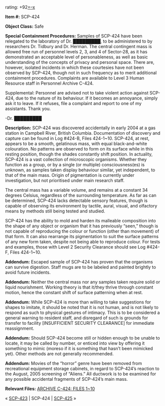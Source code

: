 rating: +92[+](javascript:; "I like it")[–](javascript:; "I don't like it")[x](javascript:; "Cancel my vote")

**Item #:** SCP-424

**Object Class:** Safe

**Special Containment Procedures:** Samples of SCP-424 have been relegated to the laboratory of Dr. █████████, to be administered to by researchers Dr. Tidbury and Dr. Herman. The central contingent mass is allowed free run of personnel levels 2, 3, and 4 of Sector-28, as it has demonstrated an acceptable level of personableness, as well as basic understanding of the concepts of privacy and personal space. There are, however, isolated incidents in which these courtesies have not been observed by SCP-424, though not in such frequency as to merit additional containment procedures. Complaints are available to Level 3 Human Resource staff in Personnel Archive C-424.

Supplemental: Personnel are advised not to take violent action against SCP-424, due to the nature of its behaviour. If it becomes an annoyance, simply ask it to leave. If it refuses, file a complaint and report to one of my assistants. Thank you.

\-Dr. █████████

**Description:** SCP-424 was discovered accidentally in early 2004 at a gas station in Campbell River, British Columbia. Documentation of discovery and capture can be found in Log #424-B, Files 424-1~10. SCP-424, at rest, appears to be a smooth, gelatinous mass, with equal black-and-white colouration. No patterns are observed to form on its surface while in this resting position, though the shades constantly shift position. In actuality, SCP-424 is a vast collection of microscopic organisms. Whether they function as a group, or by a single (or multiple) consciousness(es) is unknown, as samples taken display behaviour similar, yet independent, to that of the main mass. Origin of pigmentation is currently under investigation, but not prioritised under main research staff.

The central mass has a variable volume, and remains at a constant 34 degrees Celsius, regardless of the surrounding temperature. As far as can be determined, SCP-424 lacks detectable sensory features, though is capable of observing its environment by tactile, aural, visual, and olfactory means by methods still being tested and studied.

SCP-424 has the ability to mold and harden its malleable composition into the shape of any object or organism that it has previously “seen,” though is not capable of reproducing the colour or function (other than movement) of that form. It can also rearrange its pigmentation to suit the surface patterns of any new form taken, despite not being able to reproduce colour. For tests and examples, those with Level 2 Security Clearance should see Log #424-F, Files 424-1~10.

**Addendum:** Escaped sample of SCP-424 has proven that the organisms can survive digestion. Staff mugs are to be labeled and painted brightly to avoid future incidents.

**Addendum:** Neither the central mass nor any samples taken require solid or liquid nourishment. Working theory is that it/they thrive through constant motion, hence the constant shift of surface patterning when at rest.

**Addendum:** While SCP-424 is more than willing to take suggestions for shapes to imitate, it should be noted that it is not human, and is not likely to respond as such to physical gestures of intimacy. This is to be considered a general warning to resident staff, and disregard of such is grounds for transfer to facility \[INSUFFICIENT SECURITY CLEARANCE\] for immediate reassignment.

**Addendum:** Should SCP-424 become still or hidden enough to be unable to locate, it may be called by number, or enticed into view by offering it something to mimic (moreso if it is something that hasn’t been mimicked yet). Other methods are not generally recommended.

**Addendum:** Movies of the “horror” genre have been removed from recreational equipment storage cabinets, in regard to SCP-424’s reaction to the August, 2005 screening of “Aliens.” All ductwork is to be examined for any possible accidental fragments of SCP-424’s main mass.

**Relevant Files:** [ARCHIVE C-424: FILES 1~10](/archive-c-424)

« [SCP-423](/scp-423) | SCP-424 | [SCP-425](/scp-425) »
